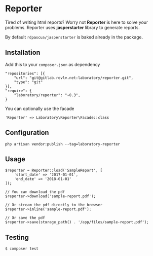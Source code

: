 # Reporter

Tired of writing html reports? Worry not **Reporter** is here to solve your problems. Reporter uses
**jasperstarter** library to generate reports.

By default `rdpascua/jasperstarter` is baked already in the package.

## Installation

Add this to your `composer.json` as dependency

    "repositories": [{
        "url": "git@gitlab.revlv.net:laboratory/reporter.git",
        "type": "git"
    }],
    "require": {
        "laboratory/reporter": "~0.3",
    }

You can optionally use the facade

    'Reporter' => Laboratory\Reporter\Facade::class

## Configuration

    php artisan vendor:publish --tag=laboratory-reporter

## Usage

    $reporter = Reporter::load('SampleReport', [
        'start_date' => '2017-01-01',
        'end_date' => '2018-01-01'
    ]);

    // You can download the pdf
    $reporter->download('sample-report.pdf');

    // Or stream the pdf directly to the browser
    $reporter->inline('sample-report.pdf');

    // Or save the pdf
    $reporter->save(storage_path() . '/app/files/sample-report.pdf');

## Testing

    $ composer test



